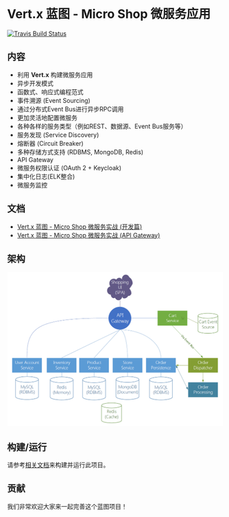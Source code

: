 # Vert.x 蓝图 - Micro Shop 微服务应用

[![Travis Build Status](https://travis-ci.org/sczyh30/vertx-blueprint-microservice.svg?branch=master)](https://travis-ci.org/sczyh30/vertx-blueprint-microservice)

## 内容

- 利用 **Vert.x** 构建微服务应用
- 异步开发模式
- 函数式、响应式编程范式
- 事件溯源 (Event Sourcing)
- 通过分布式Event Bus进行异步RPC调用
- 更加灵活地配置微服务
- 各种各样的服务类型（例如REST、数据源、Event Bus服务等）
- 服务发现 (Service Discovery)
- 熔断器 (Circuit Breaker)
- 多种存储方式支持 (RDBMS, MongoDB, Redis)
- API Gateway
- 微服务权限认证 (OAuth 2 + Keycloak)
- 集中化日志(ELK整合)
- 微服务监控

## 文档

- [Vert.x 蓝图 - Micro Shop 微服务实战 (开发篇)](http://sczyh30.github.io/vertx-blueprint-microservice/cn/index.html)
- [Vert.x 蓝图 - Micro Shop 微服务实战 (API Gateway)](http://sczyh30.github.io/vertx-blueprint-microservice/cn/api-gateway.html)

## 架构

![Microservice Architecture](docs/images/entire-architecture.png)

## 构建/运行

请参考[相关文档](http://www.sczyh30.com/vertx-blueprint-microservice/cn/index.html#展示时间-)来构建并运行此项目。

## 贡献

我们非常欢迎大家来一起完善这个蓝图项目！

